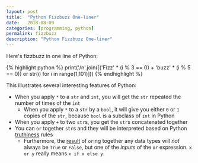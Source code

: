 ```yaml
---
layout: post
title:  "Python Fizzbuzz One-liner"
date:   2018-08-09
categories: [programming, python]
permalink: fizzbuzz
description: "Python Fizzbuzz One-liner"
---
```


Here's fizzbuzz in one line of Python:

{% highlight python %}
print('/n'.join([('Fizz' * (i % 3 == 0) 
                    + 'buzz' * (i % 5 == 0)) 
                or str(i) 
                for i in range(1,101)])) 
{% endhighlight %}

This illustrates several interesting features of Python:
- When you apply `*` to a `str` and `int`, you will get the `str` repeated the number of times of the `int`
    - When you apply `*` to a `str` by a `bool`, it will give you either `0` or `1` copies of the `str`, because `bool` is a subclass of `int` in Python
- When you apply `+` to two `str`s, you get the `str`s concatenated together
- You can `or` together `str`s and they will be interpreted based on Python [truthiness](https://docs.python.org/3/library/stdtypes.html#truth-value-testing) rules
    - Furthermore, the [result](https://docs.python.org/3/library/stdtypes.html#boolean-operations-and-or-not) of `or`ing together any data types will *not* always be `True` or `False`, but one of the *inputs* of the `or` expression. `x or y` really means `x if x else y`.